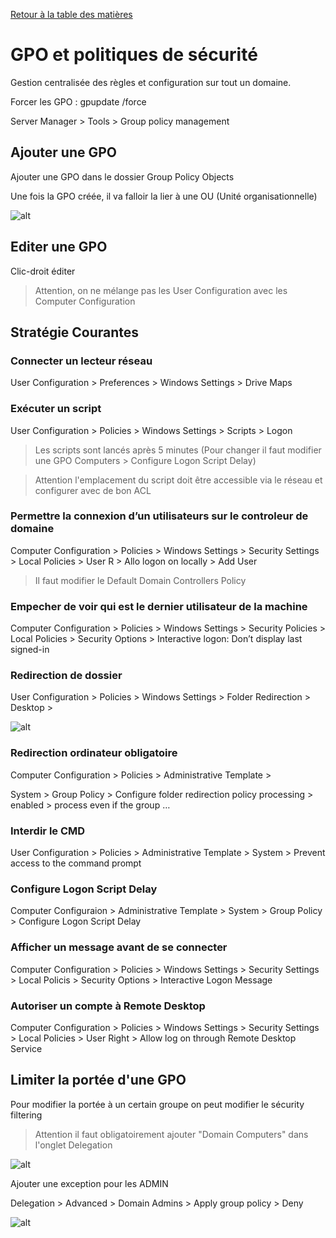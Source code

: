 [Retour à la table des matières](../README.md)

# GPO et politiques de sécurité

Gestion centralisée des règles et configuration sur tout un domaine.

Forcer les GPO : gpupdate /force

Server Manager > Tools > Group policy management

## Ajouter une GPO

Ajouter une GPO dans le dossier Group Policy Objects

Une fois la GPO créée, il va falloir la lier à une OU (Unité organisationnelle)

![alt](images/gpo.png)

## Editer une GPO

Clic-droit éditer

> Attention, on ne mélange pas les User Configuration avec les Computer Configuration

## Stratégie Courantes

### Connecter un lecteur réseau

User Configuration > Preferences > Windows Settings > Drive Maps

### Exécuter un script

User Configuration > Policies > Windows Settings > Scripts > Logon

> Les scripts sont lancés après 5 minutes (Pour changer il faut modifier une GPO Computers > Configure Logon Script  Delay)

> Attention l'emplacement du script doit être accessible via le réseau et configurer avec de bon ACL

### Permettre la connexion d’un utilisateurs sur le controleur de domaine

Computer Configuration > Policies > Windows Settings > Security Settings > Local Policies > User R > Allo logon on locally > Add User

> Il faut modifier le Default Domain Controllers Policy

### Empecher de voir qui est le dernier utilisateur de la machine

Computer Configuration > Policies > Windows Settings > Security Policies > Local Policies > Security Options > Interactive logon: Don’t display last signed-in

### Redirection de dossier

User Configuration > Policies > Windows Settings > Folder Redirection > Desktop >

![alt](images/gpo2.png)

### Redirection ordinateur obligatoire

Computer Configuration > Policies > Administrative Template > 

System > Group Policy > Configure folder redirection policy processing > enabled > process even if the group …

### Interdir le CMD

User Configuration > Policies > Administrative Template > System > Prevent access to the command prompt

### Configure Logon Script Delay

Computer Configuraion > Administrative Template > System > Group Policy > Configure Logon Script Delay

### Afficher un message avant de se connecter

Computer Configuration > Policies > Windows Settings > Security Settings > Local Policis > Security Options > Interactive Logon Message

### Autoriser un compte à Remote Desktop

Computer Configuration > Policies > Windows Settings > Security Settings > Local Policies > User Right > Allow log on through Remote Desktop Service

## Limiter la portée d'une GPO

Pour modifier la portée à un certain groupe on peut modifier le sécurity filtering

> Attention il faut obligatoirement ajouter "Domain Computers" dans l'onglet Delegation

![alt](images/gpo3.png)

Ajouter une exception pour les ADMIN

Delegation > Advanced > Domain Admins > Apply group policy > Deny

![alt](images/gpo4.png)